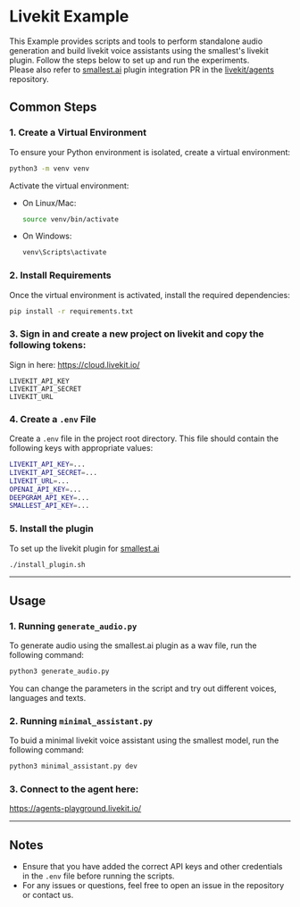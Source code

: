 # Livekit Example

This Example provides scripts and tools to perform standalone audio generation and build livekit voice assistants using the smallest's livekit plugin. Follow the steps below to set up and run the experiments.   
Please also refer to [smallest.ai](https://smallest.ai) plugin integration PR in the [livekit/agents](https://github.com/livekit/agents/pull/890) repository.  

## Common Steps

### 1. Create a Virtual Environment

To ensure your Python environment is isolated, create a virtual environment:

```bash
python3 -m venv venv
```

Activate the virtual environment:

- On Linux/Mac:
  ```bash
  source venv/bin/activate
  ```

- On Windows:
  ```bash
  venv\Scripts\activate
  ```

### 2. Install Requirements

Once the virtual environment is activated, install the required dependencies:

```bash
pip install -r requirements.txt
```

### 3. Sign in and create a new project on livekit and copy the following tokens:   
Sign in here: https://cloud.livekit.io/

```
LIVEKIT_API_KEY
LIVEKIT_API_SECRET
LIVEKIT_URL
```

### 4. Create a `.env` File

Create a `.env` file in the project root directory. This file should contain the following keys with appropriate values:

```bash
LIVEKIT_API_KEY=...
LIVEKIT_API_SECRET=...
LIVEKIT_URL=...
OPENAI_API_KEY=...
DEEPGRAM_API_KEY=...
SMALLEST_API_KEY=...
```

### 5. Install the plugin

To set up the livekit plugin for [smallest.ai](https://smallest.ai)

```bash
./install_plugin.sh
```

---

## Usage

### 1. Running `generate_audio.py`

To generate audio using the smallest.ai plugin as a wav file, run the following command:

```bash
python3 generate_audio.py
```

You can change the parameters in the script and try out different voices, languages and texts.

### 2. Running `minimal_assistant.py`

To buid a minimal livekit voice assistant using the smallest model, run the following command:

```bash
python3 minimal_assistant.py dev
```  
  
### 3. Connect to the agent here:   

https://agents-playground.livekit.io/



---

## Notes

- Ensure that you have added the correct API keys and other credentials in the `.env` file before running the scripts.
- For any issues or questions, feel free to open an issue in the repository or contact us.
